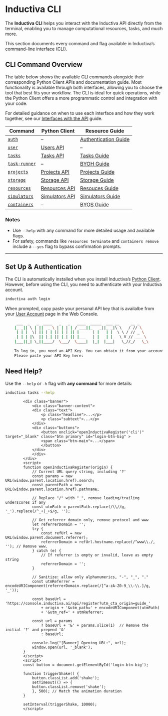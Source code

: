 # Inductiva CLI

The **Inductiva CLI** helps you interact with the Inductiva API directly from the terminal, enabling you to manage computational resources, tasks, and much more.

This section documents every command and flag available in Inductiva’s command-line interface (CLI).

## CLI Command Overview

The table below shows the available CLI commands alongside their corresponding Python Client APIs and documentation guide. Most functionality is available through both interfaces, allowing you to choose the tool that best fits your workflow. The CLI is ideal for quick operations, while the Python Client offers a more programmatic control and integration with your code.

For detailed guidance on when to use each interface and how they work together, see our [Interfaces with the API](http://inductiva.ai/guides/how-it-works/building-blocks/index) guide.

| Command                         | Python Client                                                                        | Resource Guide                                                                             |
|---------------------------------|--------------------------------------------------------------------------------------|--------------------------------------------------------------------------------------------|
| [`auth`](auth.md)               | –                                                                                    | [Authentication Guide](https://inductiva.ai/guides/how-it-works/get-started/install-guide) |
| [`user`](user.md)               | [Users API](https://inductiva.ai/guides/api-functions/api/inductiva.users)           | –                                                                                          |
| [`tasks`](tasks.md)             | [Tasks API](https://inductiva.ai/guides/api-functions/api/inductiva.tasks)           | [Tasks Guide](https://inductiva.ai/guides/how-it-works/tasks/index)                        |
| [`task-runner`](task-runner.md) | –                                                                                    | [BYOH Guide](https://inductiva.ai/guides/expand/use-local-task-runner/index)               |
| [`projects`](projects.md)       | [Projects API](https://inductiva.ai/guides/api-functions/api/inductiva.projects)     | [Projects Guide](https://inductiva.ai/guides/scale-up/projects/index)                      |
| [`storage`](storage.md)         | [Storage API](https://inductiva.ai/guides/api-functions/api/inductiva.storage)       | [Storage Guide](https://inductiva.ai/guides/how-it-works/intro/data_flow)                  |
| [`resources`](resources.md)     | [Resources API](https://inductiva.ai/guides/api-functions/api/inductiva.resources)   | [Resouces Guide](https://inductiva.ai/guides/how-it-works/machines/index)                  |
| [`simulators`](simulators.md)   | [Simulators API](https://inductiva.ai/guides/api-functions/api/inductiva.simulators) | [Simulators Guide]()                                                                       |
| [`containers`](containers.md)   | –                                                                                    | [BYOS Guide](https://inductiva.ai/guides/expand/bring-your-own-software/index)             |

### Notes

- Use `--help` with any command for more detailed usage and available flags.
- For safety, commands like `resources terminate` and `containers remove` include a `--yes` flag to bypass confirmation prompts.

---

## Set Up & Authentication

The CLI is automatically installed when you install
Inductiva’s [Python Client](../api/index.md). However, before using the CLI,
you need to authenticate with your Inductiva account.

```sh
inductiva auth login
```

When prompted, copy paste your personal API key that is availalbe
from your [User Account](https://console.inductiva.ai/account/profile)
page in the Web Console.

```sh
     ___  _   _  ____   _   _   ____  _____  ___ __     __ _
    |_ _|| \ | ||  _ \ | | | | / ___||_   _||_ _|\ \   / // \
     | | |  \| || | | || | | || |      | |   | |  \ \ / // _ \
     | | | |\  || |_| || |_| || |___   | |   | |   \ V // ___ \
    |___||_| \_||____/  \___/  \____|  |_|  |___|   \_//_/   \_\
    
    To log in, you need an API Key. You can obtain it from your account at https://console.inductiva.ai/account.
    Please paste your API Key here: 
```

## Need Help?

Use the `--help` or `-h` flag with **any command** for more details:

```sh
inductiva tasks --help
```


            <div class="banner">
                <div class="banner-content">
                <div class="text">
                    <p class="headline">...</p>
                    <p class="subtext">...</p>
                </div>
                <div class="buttons">
                    <button onclick="openInductivaRegister('cli')" target="_blank" class="btn primary" id="login-btn-big" >
                    <span class="btn-main">...</span>
                    </button>
                </div>
                </div>
            </div>
            <script>
            function openInductivaRegister(origin) {
                // Current URL query string, including '?'
                const params = new URL(window.parent.location.href).search;
                const parentPath = new URL(window.parent.location.href).pathname;
                
                // Replace "/" with "_", remove leading/trailing underscores if any
                const utmPath = parentPath.replace(/\\//g, '_').replace(/^_+|_+$/g, '');

                // Get referrer domain only, remove protocol and www
                let referrerDomain = '';
                try {
                    const refUrl = new URL(window.parent.document.referrer);
                    referrerDomain = refUrl.hostname.replace(/^www\\./, ''); // Remove www.
                } catch (e) {
                    // If referrer is empty or invalid, leave as empty string
                    referrerDomain = '';
                }

                // Sanitize: allow only alphanumerics, "-", "_", "."
                const utmReferrer = encodeURIComponent(referrerDomain.replace(/[^a-zA-Z0-9_\\-\\.]/g, '_'));

                const baseUrl = 'https://console.inductiva.ai/api/register?utm_cta_origin=guide_' 
                    + origin + '&utm_path=' + encodeURIComponent(utmPath)
                    + '&utm_ref=' + utmReferrer;

                const url = params
                    ? baseUrl + '&' + params.slice(1)  // Remove the initial '?' and prepend '&'
                    : baseUrl;

                console.log("[Banner] Opening URL:", url);
                window.open(url, '_blank');
            }
            </script>
            <script>
            const button = document.getElementById('login-btn-big');

            function triggerShake() {
                button.classList.add('shake');
                setTimeout(() => {
                button.classList.remove('shake');
                }, 500); // Match the animation duration
            }

            setInterval(triggerShake, 10000);
            </script>
